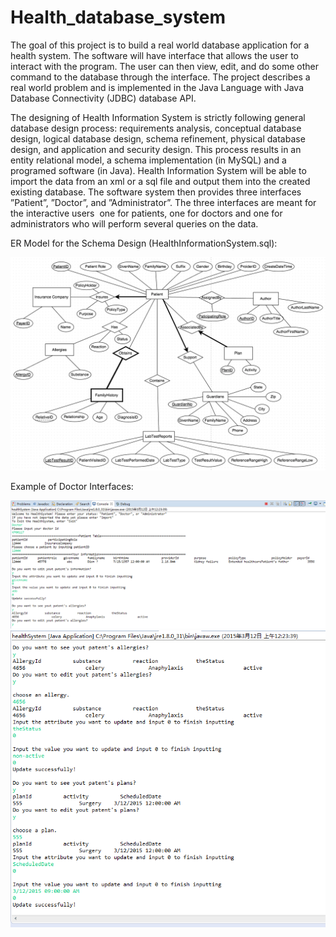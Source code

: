 # Health_database_system
The goal of this project is to build a real world database application for a health system. The software will have interface that allows the user to interact with the program. The user can then view, edit, and do some other command to the database through the interface. The project describes a real world problem and is implemented in the Java Language with Java Database Connectivity (JDBC) database API.

The designing of Health Information System is strictly following general database design process: requirements analysis, conceptual database design, logical database design, schema refinement, physical database design, and application and security design. This process results in an entity relational model, a schema implementation (in MySQL) and a programed software (in Java). Health Information System will be able to import the data from an xml or a sql file and output them into the created existing database. The software system then provides three interfaces ”Patient”, ”Doctor”, and ”Administrator”. The three interfaces are meant for the interactive users ­ one for patients, one for doctors and one for administrators who will perform several queries on the data.

ER Model for the Schema Design (HealthInformationSystem.sql): 

![Alt text](/Example_Images/ER_model.png?raw=true "Optional Title")

Example of Doctor Interfaces:

![Alt text](/Example_Images/hs_doctor1.png?raw=true "Optional Title")
![Alt text](/Example_Images/hs_doctor2.png?raw=true "Optional Title")
